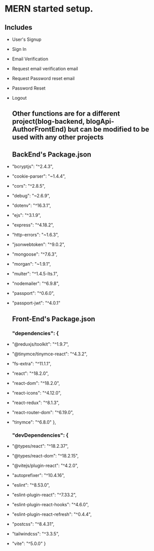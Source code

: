 # MERN started setup.

## Includes

- User's Signup
- Sign In
- Email Verification
- Request email verification email
- Request Password reset email
- Password Reset
- Logout

  ## Other functions are for a different project(blog-backend, blogApi-AuthorFrontEnd) but can be modified to be used with any other projects
  

  ## BackEnd's Package.json

- "bcryptjs": "^2.4.3",
- "cookie-parser": "~1.4.4",
- "cors": "^2.8.5",
- "debug": "~2.6.9",
- "dotenv": "^16.3.1",
- "ejs": "^3.1.9",
- "express": "^4.18.2",
- "http-errors": "~1.6.3",
- "jsonwebtoken": "^9.0.2",
- "mongoose": "^7.6.3",
- "morgan": "~1.9.1",
- "multer": "^1.4.5-lts.1",
- "nodemailer": "^6.9.8",
- "passport": "^0.6.0",
- "passport-jwt": "^4.0.1"

  ## Front-End's Package.json

  ### "dependencies": {

- "@reduxjs/toolkit": "^1.9.7",
- "@tinymce/tinymce-react": "^4.3.2",
- "fs-extra": "^11.1.1",
- "react": "^18.2.0",
- "react-dom": "^18.2.0",
- "react-icons": "^4.12.0",
- "react-redux": "^8.1.3",
- "react-router-dom": "^6.19.0",
- "tinymce": "^6.8.0"
    },

  ### "devDependencies": {

- "@types/react": "^18.2.37",
- "@types/react-dom": "^18.2.15",
- "@vitejs/plugin-react": "^4.2.0",
- "autoprefixer": "^10.4.16",
- "eslint": "^8.53.0",
- "eslint-plugin-react": "^7.33.2",
- "eslint-plugin-react-hooks": "^4.6.0",
- "eslint-plugin-react-refresh": "^0.4.4",
- "postcss": "^8.4.31",
- "tailwindcss": "^3.3.5",
- "vite": "^5.0.0"
   }
